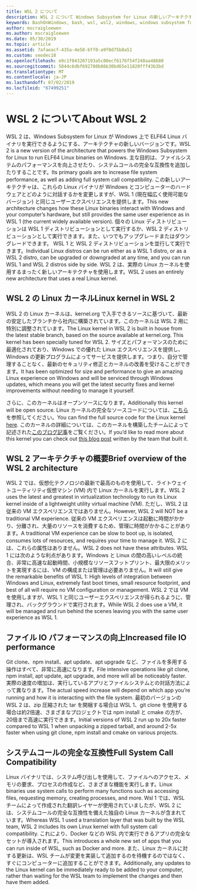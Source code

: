 ```yaml
---
title: WSL 2 について
description: WSL 2 について Windows Subsystem for Linux の新しいアーキテクチャ
keywords: BashOnWindows, bash, wsl, wsl2, windows, windows subsystem for linux, windowssubsystem, ubuntu, debian, suse, windows 10, インストール
author: mscraigloewen
ms.author: mscraigloewen
ms.date: 05/30/2019
ms.topic: article
ms.assetid: 7afaeacf-435a-4e58-bff0-a9f0d75b8a51
ms.custom: seodec18
ms.openlocfilehash: e9c1f043207193a5c00ecf6176f54f240aa48680
ms.sourcegitcommit: 5844c6dbf692780b86b30bd65e11820fff43b3bd
ms.translationtype: MT
ms.contentlocale: ja-JP
ms.lasthandoff: 07/02/2019
ms.locfileid: "67499251"
---
```

# <a name="about-wsl-2"></a><span data-ttu-id="583f1-104">WSL 2 について</span><span class="sxs-lookup"><span data-stu-id="583f1-104">About WSL 2</span></span>

<span data-ttu-id="583f1-105">WSL 2 は、Windows Subsystem for Linux が Windows 上で ELF64 Linux バイナリを実行できるようにする、アーキテクチャの新しいバージョンです。</span><span class="sxs-lookup"><span data-stu-id="583f1-105">WSL 2 is a new version of the architecture that powers the Windows Subsystem for Linux to run ELF64 Linux binaries on Windows.</span></span> <span data-ttu-id="583f1-106">主な目的は、ファイルシステムのパフォーマンスを向上させたり、システムコールの完全な互換性を追加したりすることです。</span><span class="sxs-lookup"><span data-stu-id="583f1-106">Its primary goals are to increase file system performance, as well as adding full system call compatibility.</span></span> <span data-ttu-id="583f1-107">この新しいアーキテクチャは、これらの Linux バイナリが Windows とコンピューターのハードウェアとどのように対話するかを変更しますが、WSL 1 (現在幅広く使用可能なバージョン) と同じユーザーエクスペリエンスを提供します。</span><span class="sxs-lookup"><span data-stu-id="583f1-107">This new architecture changes how these Linux binaries interact with Windows and your computer’s hardware, but still provides the same user experience as in WSL 1 (the current widely available version).</span></span> <span data-ttu-id="583f1-108">個々の Linux ディストリビューションは WSL 1 ディストリビューションとして実行するか、WSL 2 ディストリビューションとして実行できます。また、いつでもアップグレードまたはダウングレードできます。 WSL 1 と WSL 2 ディストリビューションを並行して実行できます。</span><span class="sxs-lookup"><span data-stu-id="583f1-108">Individual Linux distros can be run either as a WSL 1 distro, or as a WSL 2 distro, can be upgraded or downgraded at any time, and you can run WSL 1 and WSL 2 distros side by side.</span></span> <span data-ttu-id="583f1-109">WSL 2 は、実際の Linux カーネルを使用するまったく新しいアーキテクチャを使用します。</span><span class="sxs-lookup"><span data-stu-id="583f1-109">WSL 2 uses an entirely new architecture that uses a real Linux kernel.</span></span>

## <a name="linux-kernel-in-wsl-2"></a><span data-ttu-id="583f1-110">WSL 2 の Linux カーネル</span><span class="sxs-lookup"><span data-stu-id="583f1-110">Linux kernel in WSL 2</span></span>

<span data-ttu-id="583f1-111">WSL 2 の Linux カーネルは、kernel.org で入手できるソースに基づいて、最新の安定したブランチから社内に構築されています。このカーネルは WSL 2 用に特別に調整されています。</span><span class="sxs-lookup"><span data-stu-id="583f1-111">The Linux kernel in WSL 2 is built in house from the latest stable branch, based on the source available at kernel.org. This kernel has been specially tuned for WSL 2.</span></span> <span data-ttu-id="583f1-112">サイズとパフォーマンスのために最適化されており、Windows での優れた Linux エクスペリエンスを提供し、Windows の更新プログラムによってサービスを提供します。つまり、自分で管理することなく、最新のセキュリティ修正とカーネルの改善を受けることができます。</span><span class="sxs-lookup"><span data-stu-id="583f1-112">It has been optimized for size and performance to give an amazing Linux experience on Windows and will be serviced through Windows updates, which means you will get the latest security fixes and kernel improvements without needing to manage it yourself.</span></span>

<span data-ttu-id="583f1-113">さらに、このカーネルはオープンソースになります。</span><span class="sxs-lookup"><span data-stu-id="583f1-113">Additionally this kernel will be open source.</span></span> <span data-ttu-id="583f1-114">Linux カーネルの完全なソースコードについては、[こちら](https://github.com/microsoft/WSL2-Linux-Kernel)を参照してください。</span><span class="sxs-lookup"><span data-stu-id="583f1-114">You can find the full source code for the Linux kernel [here](https://github.com/microsoft/WSL2-Linux-Kernel).</span></span> <span data-ttu-id="583f1-115">このカーネルの詳細については、このカーネルを構築したチームによって記述された[このブログ記事](https://devblogs.microsoft.com/commandline/shipping-a-linux-kernel-with-windows/)をご覧ください。</span><span class="sxs-lookup"><span data-stu-id="583f1-115">If you’d like to read more about this kernel you can check out [this blog post](https://devblogs.microsoft.com/commandline/shipping-a-linux-kernel-with-windows/) written by the team that built it.</span></span>

## <a name="brief-overview-of-the-wsl-2-architecture"></a><span data-ttu-id="583f1-116">WSL 2 アーキテクチャの概要</span><span class="sxs-lookup"><span data-stu-id="583f1-116">Brief overview of the WSL 2 architecture</span></span>

<span data-ttu-id="583f1-117">WSL 2 では、仮想化テクノロジの最新で最高のものを使用して、ライトウェイトユーティリティ仮想マシン (VM) 内で Linux カーネルを実行します。</span><span class="sxs-lookup"><span data-stu-id="583f1-117">WSL 2 uses the latest and greatest in virtualization technology to run its Linux kernel inside of a lightweight utility virtual machine (VM).</span></span> <span data-ttu-id="583f1-118">ただし、WSL 2 は従来の VM エクスペリエンスではありません。</span><span class="sxs-lookup"><span data-stu-id="583f1-118">However, WSL 2 will NOT be a traditional VM experience.</span></span> <span data-ttu-id="583f1-119">従来の VM エクスペリエンスは起動に時間がかかり、分離され、大量のリソースを消費するため、管理に時間がかかることがあります。</span><span class="sxs-lookup"><span data-stu-id="583f1-119">A traditional VM experience can be slow to boot up, is isolated, consumes lots of resources, and requires your time to manage it.</span></span> <span data-ttu-id="583f1-120">WSL 2 には、これらの属性はありません。</span><span class="sxs-lookup"><span data-stu-id="583f1-120">WSL 2 does not have these attributes.</span></span> <span data-ttu-id="583f1-121">WSL 1 には次のような利点があります。Windows と Linux の間の高いレベルの統合、非常に高速な起動時間、小規模なリソースフットプリント、最大限のメリットを実現するには、VM の構成または管理は必要ありません。</span><span class="sxs-lookup"><span data-stu-id="583f1-121">It will still give the remarkable benefits of WSL 1: High levels of integration between Windows and Linux, extremely fast boot times, small resource footprint, and best of all will require no VM configuration or management.</span></span> <span data-ttu-id="583f1-122">WSL 2 では VM を使用しますが、WSL 1 と同じユーザーエクスペリエンスが得られるように、管理され、バックグラウンドで実行されます。</span><span class="sxs-lookup"><span data-stu-id="583f1-122">While WSL 2 does use a VM, it will be managed and run behind the scenes leaving you with the same user experience as WSL 1.</span></span>

## <a name="increased-file-io-performance"></a><span data-ttu-id="583f1-123">ファイル IO パフォーマンスの向上</span><span class="sxs-lookup"><span data-stu-id="583f1-123">Increased file IO performance</span></span>

<span data-ttu-id="583f1-124">Git clone、npm install、apt update、apt upgrade など、ファイルを多用する操作はすべて、非常に高速になります。</span><span class="sxs-lookup"><span data-stu-id="583f1-124">File intensive operations like git clone, npm install, apt update, apt upgrade, and more will all be noticeably faster.</span></span> <span data-ttu-id="583f1-125">実際の速度の増加は、実行しているアプリとファイルシステムとの対話方法によって異なります。</span><span class="sxs-lookup"><span data-stu-id="583f1-125">The actual speed increase will depend on which app you’re running and how it is interacting with the file system.</span></span> <span data-ttu-id="583f1-126">最初のバージョンの WSL 2 は、zip 圧縮された tar を開梱する場合は WSL 1、git clone を使用する場合は約2倍速、さまざまなプロジェクトでは npm install と cmake の方が、20倍まで高速に実行できます。</span><span class="sxs-lookup"><span data-stu-id="583f1-126">Initial versions of WSL 2 run up to 20x faster compared to WSL 1 when unpacking a zipped tarball, and around 2-5x faster when using git clone, npm install and cmake on various projects.</span></span>

## <a name="full-system-call-compatibility"></a><span data-ttu-id="583f1-127">システムコールの完全な互換性</span><span class="sxs-lookup"><span data-stu-id="583f1-127">Full System Call Compatibility</span></span>

<span data-ttu-id="583f1-128">Linux バイナリでは、システム呼び出しを使用して、ファイルへのアクセス、メモリの要求、プロセスの作成など、さまざまな機能を実行します。</span><span class="sxs-lookup"><span data-stu-id="583f1-128">Linux binaries use system calls to perform many functions such as accessing files, requesting memory, creating processes, and more.</span></span> <span data-ttu-id="583f1-129">Wsl 1 では、WSL チームによって作成された翻訳レイヤーが使用されていましたが、WSL 2 には、システムコールの完全な互換性を備えた独自の Linux カーネルが含まれています。</span><span class="sxs-lookup"><span data-stu-id="583f1-129">Whereas WSL 1 used a translation layer that was built by the WSL team, WSL 2 includes its own Linux kernel with full system call compatibility.</span></span> <span data-ttu-id="583f1-130">これにより、Docker などの WSL 内で実行できるアプリの完全なセットが導入されます。</span><span class="sxs-lookup"><span data-stu-id="583f1-130">This introduces a whole new set of apps that you can run inside of WSL, such as Docker and more.</span></span> <span data-ttu-id="583f1-131">また、Linux カーネルに対する更新は、WSL チームが変更を実装して追加するのを待機するのではなく、すぐにコンピューターに追加することができます。</span><span class="sxs-lookup"><span data-stu-id="583f1-131">Additionally, any updates to the Linux kernel can be immediately ready to be added to your computer, rather than waiting for the WSL team to implement the changes and then have them added.</span></span>